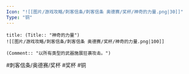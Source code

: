 ```yaml
---
Icon: "![[图片/游戏攻略/刺客信条/刺客信条 奥德赛/奖杯/神奇的力量.png|30]]"
Type: "铜"
---
```

```ad-common-bronze-trophy
title: (Title:: "神奇的力量")
![[图片/游戏攻略/刺客信条/刺客信条 奥德赛/奖杯/神奇的力量.png|100]]

(Comment:: "以所有类型的武器施展狂袭攻击。")
```

#刺客信条/奥德赛/奖杯 #奖杯 #铜
